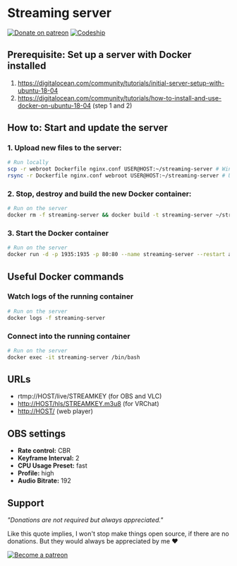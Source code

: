 # Streaming server

[![Donate on patreon](https://badgen.net/badge/donate%20on/patreon/orange)](https://patreon.com/simonknittel)
[![Codeship](https://img.shields.io/codeship/bd0163c0-1f1e-0137-1b74-06b44028c6c6/master.svg)](https://app.codeship.com/projects/329283)

## Prerequisite: Set up a server with Docker installed

1. <https://digitalocean.com/community/tutorials/initial-server-setup-with-ubuntu-18-04>
2. <https://digitalocean.com/community/tutorials/how-to-install-and-use-docker-on-ubuntu-18-04> (step 1 and 2)


## How to: Start and update the server

### 1. Upload new files to the server:

```sh
# Run locally
scp -r webroot Dockerfile nginx.conf USER@HOST:~/streaming-server # Windows
rsync -r Dockerfile nginx.conf webroot USER@HOST:~/streaming-server # Unix (macOS, Linux)
```

### 2. Stop, destroy and build the new Docker container:

```sh
# Run on the server
docker rm -f streaming-server && docker build -t streaming-server ~/streaming-server
```

### 3. Start the Docker container

```sh
# Run on the server
docker run -d -p 1935:1935 -p 80:80 --name streaming-server --restart always streaming-server
```


## Useful Docker commands

### Watch logs of the running container

```sh
# Run on the server
docker logs -f streaming-server
```

### Connect into the running container

```sh
# Run on the server
docker exec -it streaming-server /bin/bash
```


## URLs

* rtmp://HOST/live/STREAMKEY (for OBS and VLC)
* <http://HOST/hls/STREAMKEY.m3u8> (for VRChat)
* <http://HOST/> (web player)


## OBS settings

* **Rate control:** CBR
* **Keyframe Interval:** 2
* **CPU Usage Preset:** fast
* **Profile:** high
* **Audio Bitrate:** 192


## Support

_"Donations are not required but always appreciated."_

Like this quote implies, I won't stop make things open source, if there are no donations. But they would always be appreciated by me ❤

[![Become a patreon](https://c5.patreon.com/external/logo/become_a_patron_button.png)](https://patreon.com/simonknittel)
